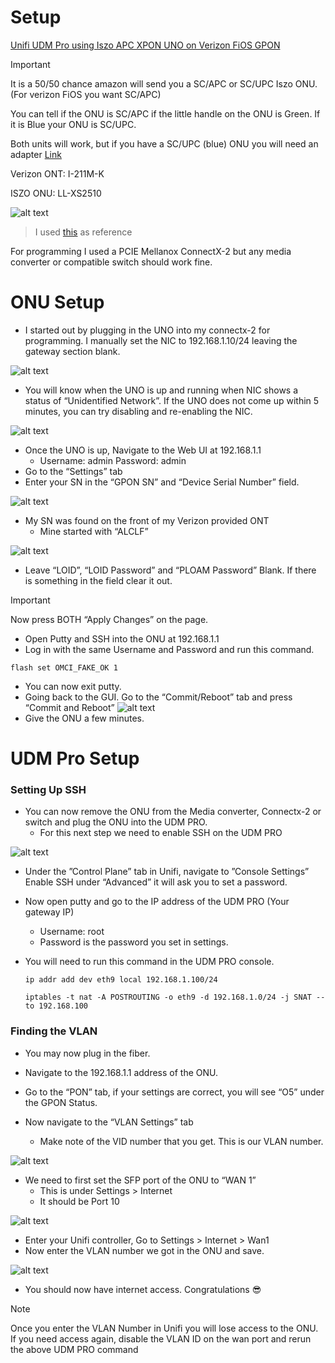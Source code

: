 # Setup
[Unifi UDM Pro using Iszo APC XPON UNO on Verizon FiOS GPON](https://www.amazon.com/iszo-Support-Modify-Network-Converter/dp/B0BZPZNKJ6) 


> [!IMPORTANT]
> It is a 50/50 chance amazon will send you a SC/APC or SC/UPC Iszo ONU. (For verizon FiOS you want SC/APC)
> 
> You can tell if the ONU is SC/APC if the little handle on the ONU is Green. If it is Blue your ONU is SC/UPC.
> 
> Both units will work, but if you have a SC/UPC (blue) ONU you will need an adapter [Link](https://www.amazon.com/dp/B0B51TKMMK?ref=ppx_yo2ov_dt_b_fed_asin_title)

Verizon ONT: I-211M-K

ISZO ONU: LL-XS2510

![alt text](<IMGs/0.jpg>)
> I used [this](https://hack-gpon.org/ont-odi-realtek-dfp-34x-2c2/) as reference

For programming I used a PCIE Mellanox ConnectX-2 but any media converter or compatible switch should work fine. 

# ONU Setup
- I started out by plugging in the UNO into my connectx-2 for programming. I manually set the NIC to 192.168.1.10/24 leaving the gateway section blank.

![alt text](<IMGs/1.jpg>)

- You will know when the UNO is up and running when NIC shows a status of “Unidentified Network”. If the UNO does not come up within 5 minutes, you can try disabling and re-enabling the NIC.

![alt text](IMGs/image.png)

- Once the UNO is up, Navigate to the Web UI at 192.168.1.1
    - Username: admin Password: admin
- Go to the “Settings” tab
- Enter your SN in the “GPON SN” and “Device Serial Number” field.

![alt text](IMGs/image-1.png)

- My SN was found on the front of my Verizon provided ONT
   - Mine started with “ALCLF”

![alt text](IMGs/image-2.png)

- Leave “LOID”, “LOID Password” and “PLOAM Password” Blank. If there is something in the field clear it out.

> [!IMPORTANT]
> Now press BOTH “Apply Changes” on the page.

- Open Putty and SSH into the ONU at 192.168.1.1
- Log in with the same Username and Password and run this command.
```
flash set OMCI_FAKE_OK 1
```
- You can now exit putty.
- Going back to the GUI. Go to the “Commit/Reboot” tab and press “Commit and Reboot”
![alt text](IMGs/image-3.png)
- Give the ONU a few minutes.
# UDM Pro Setup
### Setting Up SSH
- You can now remove the ONU from the Media converter, Connectx-2 or switch and plug the ONU into the UDM PRO.
    - For this next step we need to enable SSH on the UDM PRO

![alt text](IMGs/image-4.png)

- Under the ”Control Plane” tab in Unifi, navigate to ”Console Settings”
Enable SSH under “Advanced” it will ask you to set a password.
- Now open putty and go to the IP address of the UDM PRO (Your gateway IP)
    - Username: root 
    - Password is the password you set in settings.

- You will need to run this command in the UDM PRO console.
    ```
    ip addr add dev eth9 local 192.168.1.100/24
    
    iptables -t nat -A POSTROUTING -o eth9 -d 192.168.1.0/24 -j SNAT --to 192.168.100
    ```
### Finding the VLAN
- You may now plug in the fiber.
- Navigate to the 192.168.1.1 address of the ONU.
- Go to the “PON” tab, if your settings are correct, you will see “O5” under the GPON Status.

- Now navigate to the “VLAN Settings” tab
    - Make note of the VID number that you get. This is our VLAN number.

![alt text](IMGs/image-5.png)

- We need to first set the SFP port of the ONU to “WAN 1” 
    - This is under Settings > Internet 
    - It should be Port 10

![alt text](IMGs/image-6.png)

- Enter your Unifi controller, Go to Settings > Internet > Wan1 
- Now enter the VLAN number we got in the ONU and save.

![alt text](IMGs/image-7.png)

- You should now have internet access. Congratulations 😎

> [!NOTE]
> Once you enter the VLAN Number in Unifi you will lose access to the ONU.
> If you need access again, disable the VLAN ID on the wan port and rerun the above UDM PRO command 
